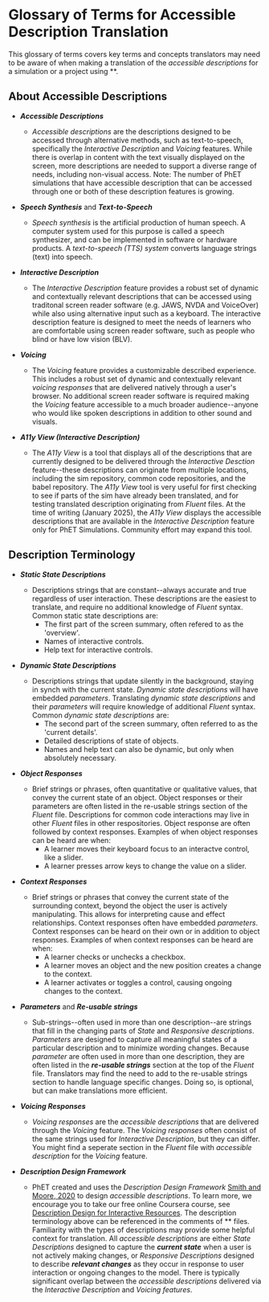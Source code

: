 # Glossary of Terms for Accessible Description Translation

This glossary of terms covers key terms and concepts translators may need to be aware of when making a translation of the *accessible descriptions* for a simulation or a project using **. 

## About Accessible Descriptions
- ***Accessible Descriptions***
	- *Accessible descriptions* are the descriptions designed to be accessed through alternative methods, such as text-to-speech, specifically the *Interactive Description* and *Voicing* features. While there is overlap in content with the text visually displayed on the screen, more descriptions are needed to support a diverse range of needs, including non-visual access. Note: The number of PhET simulations that have accessible description that can be accessed through one or both of these description features is growing.

- ***Speech Synthesis*** and ***Text-to-Speech***
	- *Speech synthesis* is the artificial production of human speech. A computer system used for this purpose is called a speech synthesizer, and can be implemented in software or hardware products. A *text-to-speech (TTS) system* converts language strings (text) into speech.

- ***Interactive Description***
	- The *Interactive Description* feature provides a robust set of dynamic and contextually relevant descriptions that can be accessed using traditonal screen reader software (e.g. JAWS, NVDA and VoiceOver) while also using alternative input such as a keyboard. The interactive description feature is designed to meet the needs of learners who are comfortable using screen reader software, such as people who blind or have low vision (BLV).   

- ***Voicing***
	- The *Voicing* feature provides a customizable described experience. This includes a robust set of dynamic and contextually relevant *voicing responses* that are delivered natively through a user's browser. No additional screen reader software is required making the *Voicing* feature accessible to a much broader audience--anyone who would like spoken descriptions in addition to other sound and visuals.
	
- ***A11y View (Interactive Description)*** 
	- The *A11y View* is a tool that displays all of the descriptions that are currently designed to be delivered through the *Interactive Desction* feature--these descriptions can originate from multiple locations, including the sim repository, common code repositories, and the babel repository. The *A11y View* tool is very useful for first checking to see if parts of the sim have already been translated, and for testing translated description originating from *Fluent* files. At the time of writing (January 2025), the *A11y View* displays the accessible descriptions that are available in the *Interactive Description* feature only for PhET Simulations. Community effort may expand this tool.  

## Description Terminology
- ***Static State Descriptions***
	- Descriptions strings that are constant--always accurate and true regardless of user interaction. These descriptions are the easiest to translate, and require no additional knowledge of *Fluent* syntax. Common static state descriptions are:
		- The first part of the screen summary, often refered to as the 'overview'. 
		- Names of interactive controls.
		- Help text for interactive controls.
	
- ***Dynamic State Descriptions*** 
	- Descriptions strings that update silently in the background, staying in synch with the current state. *Dynamic state descriptions* will have embedded *parameters*. Translating *dynamic state descriptions* and their *parameters* will require knowledge of additional *Fluent* syntax. Common *dynamic state descriptions* are:
		- The second part of the screen summary, often referred to as the 'current details'.
		- Detailed descriptions of state of objects.
		- Names and help text can also be dynamic, but only when absolutely necessary. 

- ***Object Responses***
	- Brief strings or phrases, often quantitative or qualitative values, that convey the current state of an object. Object responses or their parameters are often listed in the re-usable strings section of the *Fluent* file. Descriptions for common code interactions may live in other *Fluent* files in other respositories. Object response are often followed by context responses. Examples of when object responses can be heard are when:
		- A learner moves their keyboard focus to an interactve control, like a slider.
		- A learner presses arrow keys to change the value on a slider.
 
- ***Context Responses*** 
	- Brief strings or phrases that convey the current state of the surrounding context, beyond the object the user is actively manipulating. This allows for interpreting cause and effect relationships. Context responses often have embedded *parameters*. Context responses can be heard on their own or in addition to object responses. Examples of when context responses can be heard are when: 
		- A learner checks or unchecks a checkbox. 
		- A learner moves an object and the new position creates a change to the context.
		- A learner activates or toggles a control, causing ongoing changes to the context.
		
- ***Parameters*** and ***Re-usable strings***
	 -  Sub-strings--often used in more than one description--are strings that fill in the changing parts of *State* and *Responsive descriptions*. *Parameters* are designed to capture all meaningful states of a particular description and to minimize wording changes. Because *parameter* are often used in more than one description, they are often listed in the ***re-usable strings*** section at the top of the *Fluent* file. Translators may find the need to add to the re-usable strings section to handle language specific changes. Doing so, is optional, but can make translations more efficient.

- ***Voicing Responses***
	- *Voicing responses* are the *accessible descriptions* that are delivered through the *Voicing* feature. The *Voicing responses* often consist of the same strings used for *Interactive Description*, but they can differ. You might find a seperate section in the *Fluent* file with *accessible description* for the *Voicing* feature.
	
 - ***Description Design Framework***
 	- PhET created and uses the *Description Design Framework* [Smith and Moore, 2020](https://dl.acm.org/doi/abs/10.1145/3313831.3376460) to design *accessible descriptions*. To learn more, we encourage you to take our free online Coursera course, see [Description Design for Interactive Resources](https://www.coursera.org/learn/description-design-for-interactive-learning-resources). The description terminology above can be referenced in the comments of ** files. Familiarity with the types of descriptions may provide some helpful context for translation. All *accessible descriptions* are either *State Descriptions* designed to capture the ***current state*** when a user is not actively making changes, or *Responsive Descriptions* designed to describe ***relevant changes*** as they occur in response to user interaction or ongoing changes to the model. There is typically significant overlap between the *accessible descriptions* delivered via the *Interactive Description* and *Voicing features*.




	
	
	
